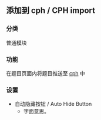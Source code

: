 ## 添加到 cph / CPH import

### 分类

普通模块

### 功能

在题目页面内将题目推送至 [cph](https://github.com/agrawal-d/cph) 中

### 设置

- 自动隐藏按钮 / Auto Hide Button
  - 字面意思。
